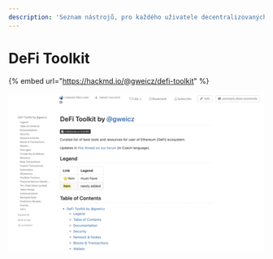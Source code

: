 ```yaml
---
description: 'Seznam nástrojů, pro každého uživatele decentralizovaných financí'
---
```


# DeFi Toolkit

{% embed url="https://hackmd.io/@gweicz/defi-toolkit" %}

![](../.gitbook/assets/screenshot-2021-04-01-at-6.40.41.png)



